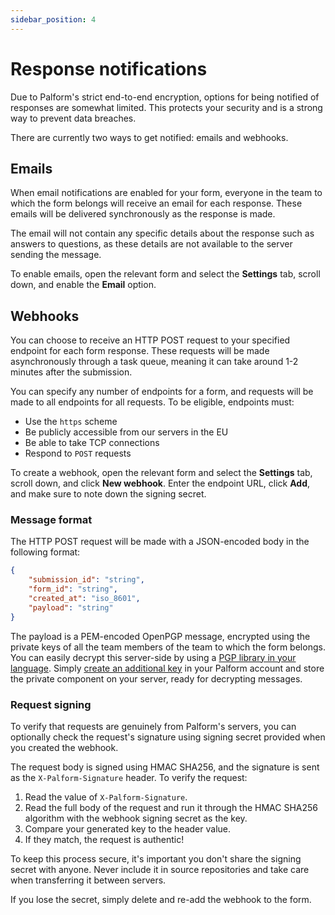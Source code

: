 ```yaml
---
sidebar_position: 4
---
```


# Response notifications

Due to Palform's strict end-to-end encryption, options for being notified of responses are somewhat limited. This protects your security and is a strong way to prevent data breaches.

There are currently two ways to get notified: emails and webhooks.

## Emails

When email notifications are enabled for your form, everyone in the team to which the form belongs will receive an email for each response. These emails will be delivered synchronously as the response is made.

The email will not contain any specific details about the response such as answers to questions, as these details are not available to the server sending the message.

To enable emails, open the relevant form and select the **Settings** tab, scroll down, and enable the **Email** option.

## Webhooks

You can choose to receive an HTTP POST request to your specified endpoint for each form response. These requests will be made asynchronously through a task queue, meaning it can take around 1-2 minutes after the submission.

You can specify any number of endpoints for a form, and requests will be made to all endpoints for all requests. To be eligible, endpoints must:

- Use the `https` scheme
- Be publicly accessible from our servers in the EU
- Be able to take TCP connections
- Respond to `POST` requests

To create a webhook, open the relevant form and select the **Settings** tab, scroll down, and click **New webhook**. Enter the endpoint URL, click **Add**, and make sure to note down the signing secret.

### Message format
The HTTP POST request will be made with a JSON-encoded body in the following format:

```json
{
    "submission_id": "string",
    "form_id": "string",
    "created_at": "iso_8601",
    "payload": "string"
}
```

The payload is a PEM-encoded OpenPGP message, encrypted using the private keys of all the team members of the team to which the form belongs. You can easily decrypt this server-side by using a [PGP library in your language](https://www.openpgp.org/software/developer/). Simply [create an additional key](/keys/create) in your Palform account and store the private component on your server, ready for decrypting messages.

### Request signing
To verify that requests are genuinely from Palform's servers, you can optionally check the request's signature using signing secret provided when you created the webhook.

The request body is signed using HMAC SHA256, and the signature is sent as the `X-Palform-Signature` header. To verify the request:

1. Read the value of `X-Palform-Signature`.
2. Read the full body of the request and run it through the HMAC SHA256 algorithm with the webhook signing secret as the key.
3. Compare your generated key to the header value.
4. If they match, the request is authentic!

To keep this process secure, it's important you don't share the signing secret with anyone. Never include it in source repositories and take care when transferring it between servers.

If you lose the secret, simply delete and re-add the webhook to the form.
